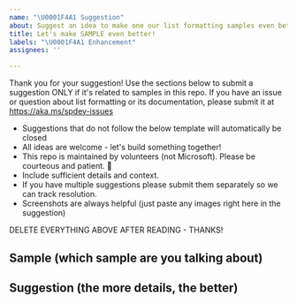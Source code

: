 ```yaml
---
name: "\U0001F4A1 Suggestion"
about: Suggest an idea to make one our list formatting samples even better
title: Let's make SAMPLE even better!
labels: "\U0001F4A1 Enhancement"
assignees: ''

---
```


Thank you for your suggestion! Use the sections below to submit a suggestion ONLY if it's related to samples in this repo. If you have an issue or question about list formatting or its documentation, please submit it at https://aka.ms/spdev-issues

- Suggestions that do not follow the below template will automatically be closed
- All ideas are welcome - let's build something together!
- This repo is maintained by volunteers (not Microsoft). Please be courteous and patient. 🙂
- Include sufficient details and context.
- If you have multiple suggestions please submit them separately so we can track resolution.
- Screenshots are always helpful (just paste any images right here in the suggestion)

DELETE EVERYTHING ABOVE AFTER READING - THANKS!

## Sample (which sample are you talking about)


## Suggestion (the more details, the better)
